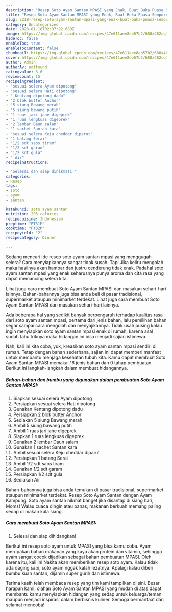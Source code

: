 ```yaml
---
description: "Resep Soto Ayam Santan MPASI yang Enak, Buat Buka Puasa Sempurna"
title: "Resep Soto Ayam Santan MPASI yang Enak, Buat Buka Puasa Sempurna"
slug: 2218-resep-soto-ayam-santan-mpasi-yang-enak-buat-buka-puasa-sempurna
category: Uncategorized
date: 2023-01-10T02:37:22.689Z
image: https://img-global.cpcdn.com/recipes/47e611aee8eb57b2/680x482cq70/soto-ayam-santan-mpasi-foto-resep-utama.jpg
hideToc: false
enableToc: true
enableTocContent: false
thumbnail: https://img-global.cpcdn.com/recipes/47e611aee8eb57b2/680x482cq70/soto-ayam-santan-mpasi-foto-resep-utama.jpg
cover: https://img-global.cpcdn.com/recipes/47e611aee8eb57b2/680x482cq70/soto-ayam-santan-mpasi-foto-resep-utama.jpg
author: Admin
authorAv: notfound
ratingvalue: 3.6
reviewcount: 15
recipeingredient:
- "sesuai selera Ayam dipotong"
- "sesuai selera Hati dipotong"
- " Kentang dipotong dadu"
- "2 blok butter Anchor"
- "5 siung Bawang merah"
- "5 siung bawang putih"
- "1 ruas jari jahe digeprek"
- "1 ruas lengkuas digeprek"
- "2 lembar Daun salam"
- "1 sachet Santan kara"
- "sesuai selera Keju cheddar diparut"
- "1 batang Serai"
- "1/2 sdt saos tiram"
- "1/2 sdt garam"
- "1/2 sdt gula"
- " Air"
recipeinstructions:

- "Selesai dan siap dinikmati!"
categories:
- Resep
tags:
- soto
- ayam
- santan

katakunci: soto ayam santan 
nutrition: 203 calories
recipecuisine: Indonesian
preptime: "PT31M"
cooktime: "PT32M"
recipeyield: "2"
recipecategory: Dinner

---
```



Sedang mencari ide resep soto ayam santan mpasi yang menggugah selera? Cara menyiapkannya sangat tidak susah. Tapi Jika keliru mengolah maka hasilnya akan hambar dan justru cenderung tidak enak. Padahal soto ayam santan mpasi yang enak seharusnya punya aroma dan cita rasa yang dapat memancing selera kita.


Lihat juga cara membuat Soto Ayam Santan MPASI dan masakan sehari-hari lainnya. Bahan-bahannya juga bisa anda beli di pasar tradisional, supermarket ataupun minimarket terdekat. Lihat juga cara membuat Soto Ayam Santan MPASI dan masakan sehari-hari lainnya.

Ada beberapa hal yang sedikit banyak berpengaruh terhadap kualitas rasa dari soto ayam santan mpasi, pertama dari jenis bahan, lalu pemilihan bahan segar sampai cara mengolah dan menyajikannya. Tidak usah pusing kalau ingin menyiapkan soto ayam santan mpasi enak di rumah, karena asal sudah tahu triknya maka hidangan ini bisa menjadi sajian istimewa.


Nah, kali ini kita coba, yuk, kreasikan soto ayam santan mpasi sendiri di rumah. Tetap dengan bahan sederhana, sajian ini dapat memberi manfaat untuk membantu menjaga kesehatan tubuh kita. Kamu dapat membuat Soto Ayam Santan MPASI memakai 16 jenis bahan dan 0 tahap pembuatan. Berikut ini langkah-langkah dalam membuat hidangannya.

<!--inarticleads1-->

##### Bahan-bahan dan bumbu yang digunakan dalam pembuatan Soto Ayam Santan MPASI:

1. Siapkan sesuai selera Ayam dipotong
1. Persiapkan sesuai selera Hati dipotong
1. Gunakan  Kentang dipotong dadu
1. Persiapkan 2 blok butter Anchor
1. Sediakan 5 siung Bawang merah
1. Ambil 5 siung bawang putih
1. Ambil 1 ruas jari jahe digeprek
1. Siapkan 1 ruas lengkuas digeprek
1. Gunakan 2 lembar Daun salam
1. Gunakan 1 sachet Santan kara
1. Ambil sesuai selera Keju cheddar diparut
1. Persiapkan 1 batang Serai
1. Ambil 1/2 sdt saos tiram
1. Gunakan 1/2 sdt garam
1. Persiapkan 1/2 sdt gula
1. Sediakan  Air


Bahan-bahannya juga bisa anda temukan di pasar tradisional, supermarket ataupun minimarket terdekat. Resep Soto Ayam Santan dengan Ayam Kampung. Soto ayam santan nikmat banget jika disantap di siang hari, Moms! Walau cuaca dingin atau panas, makanan berkuah memang paling sedap di makan kala siang. 

<!--inarticleads2-->

##### Cara membuat Soto Ayam Santan MPASI:


1. Selesai dan siap dihidangkan!

Berikut ini resep soto ayam untuk MPASI yang bisa kamu coba. Ayam merupakan bahan makanan yang kaya akan protein dan vitamin, sehingga ayam sangat cocok dijadikan sebagai bahan pembuatan MPASI. Oleh karena itu, kali ini Nakita akan memberikan resep soto ayam. Kalau tidak ada daging sapi, soto ayam nggak kalah lezatnya. Apalagi kalau diberi bumbu kuah santan, dijamin super gurih dan istimewa. 

Terima kasih telah membaca resep yang tim kami tampilkan di sini. Besar harapan kami, olahan Soto Ayam Santan MPASI yang mudah di atas dapat membantu kamu menyiapkan hidangan yang sedap untuk keluarga/teman maupun menjadi inspirasi dalam berbisnis kuliner. Semoga bermanfaat dan selamat mencoba!
